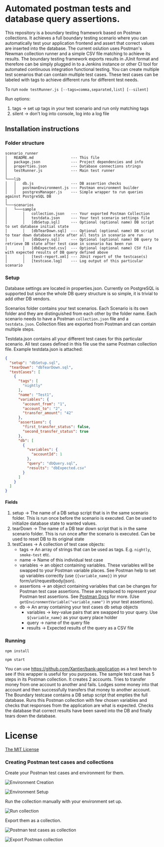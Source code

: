 # Automated postman tests and database query assertions.

This repository is a boundary testing framework based on Postman collections. It achieves a full boundary testing scenario where you can automatically test your application frontend and assert that correct values are inserted into the database. The current oslution uses Postman's Newman collection runner and a simple CSV file matching to achieve its results. 
The boundary testing framework exports results in JUnit format and therefore can be simply plugged in to a Jenkins instance or other CI tool for automated continuous integration functional testing. You can create multiple test scenarios that can contain multiple test cases. These test cases can be labeled with tags to achieve different runs for different test needs. 

To run ```node testRunner.js [--tags=comma,separated,list] [--silent]```

Run options:
 1. tags -> set up tags in your test scenario and run only matching tags
 2. silent -> don't log into console, log into a log file

## Installation instructions


### Folder structure
```
scenario_runner
│   README.md                 --- This file
│   package.json              --- Project dependencies and info
│   properties.json           --- Database connections strings 
│   testRunner.js             --- Main test runner
│
└───lib
│   │   db.js                 --- DB assertion checks
│   │   postmanEnvironment.js --- Postman environment builder
│   │   postgresManager.js    --- Simple wrapper to run queries against PostgreSQL DB
│   
└───scenarios
│   └───sample
│       │   collection.json   --- Your exported Postman Collection
│       │   testdata.json     --- Your test scenario settings file
│       │   [dbSetup.sql]     --- Optional (optional name) DB script to set database initial state
│       │   [dbTearDown.sql]  --- Optional (optional name) DB script to tear down database state after all tests in scenario are run
│       │   [dbQuery.sql]     --- Optional (optional name) DB query to retrieve DB state after test case in scenario has been run
│       │   [dbExpected.csv]  --- Optional (optional name) CSV file with expected results of DB query defined above
│       │   [test-report.xml] --- JUnit report of the testcase(s)
│       │   [testcase.log]    --- Log output of this particular scenario

```

### Setup

Database settings are located in properties.json. Currently on PostgreSQL is supported but since the whole DB query structure is so simple, it is trivial to add other DB vendors.

Scenarios folder contains your test scenarios. Each Scenario is its own folder and they are distinguished from each other by the folder name. 
Each scenario needs to have a Postman `collection.json` file and a `testdata.json`. Collection files are exported from Postman and can contain multiple steps. 

Testdata.json contains all your different test cases for this particular scenario. All test cases defined in this file use the same Postman collection file. 
Example testdata.json is attached:

```json
{
  "setup": "dbSetup.sql",
  "tearDown": "dbTearDown.sql",
  "testCases": [
    {
      "tags": [
        "nightly"
      ],
      "name": "Test1",
      "variables": {
        "account_from": "1",
        "account_to": "2",
        "transfer_amount": "42"
      },
      "assertions": {
        "first_transfer_status": false,
        "second_transfer_status": true
      },
      "db": [
        {
          "variables": {
            "accountId": 1
          },
          "query": "dbQuery.sql",
          "results": "dbExpected.csv"
        }
      ]
    }
  ]
}
```
#### Fields

1. setup -> The name of a DB setup script that is in the same scenario folder. This is run once before the scenario is executed. Can be used to initialize database state to wanted values.
2. tearDown -> The name of a DB tear down script that is in the same scenario folder. This is run once after the scenario is executed. Can be used to reset DB to its original state
3. testCases -> A collection of test case objects:
    * tags -> An array of strings that can be used as tags. E.g. `nightly`, `smoke-test` etc.
    * name -> Name of this individual test case
    * variables -> an object containing variables. These variables will be swapped to your Postman variable places. See Postman help to set up variables correctly (use `{{variable_name}}` in your form/url/requestbody/json).
    * assertions -> an object containing variables that can be changes for Postman test case assertions. These are replaced to represent your Postman test assertions. See [Postman Docs](https://www.getpostman.com/docs/testing_examples) for more. (Use `getEnvironmentVariable("variable_name")` in your test assertions).
    * db -> An array containing your test cases db setup objects
        * variables -> key-value pairs that are swapped to your query. Use `${variable_name}` as your query place holder
        * query -> name of the query file
        * results -> Expected results of the query as a CSV file
      
### Running 

```
npm install
```

```
npm start
```

You can use https://github.com/Xantier/bank-application as a test bench to see if this wrapper is useful for you purposes. 
The sample test case has 5 steps in its Postman collection. It creates 2 accounts. Tries to transfer money from one account to another and fails. Lodges some money into that account and then successfully transfers that money to another account. The Boundary testcase contains a DB setup script that empties the full database. Runs this Postman collection with few chosen variables and checks that responses from the application are what is expected. Checks the database that correct results have been saved into the DB and finally tears down the database.

# License


[The MIT License](http://opensource.org/licenses/mit-license.php)



### Creating Postman test cases and collections

Create your Postman test cases and environment for them.
 
![Environment Creation](screenshots/environment.png "Create environment")

![Environment Setup](screenshots/env.png "Environment setup")



Run the collection manually with your environment set up.
 
![Run collection](screenshots/run_collection.png "Test collection runs locally")


Export them as a collection.
 
![Postman test cases as collection](screenshots/collection.png "Collection of test cases")

![Export Postman collection](screenshots/export.png "Export collections as JSON")
